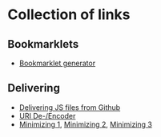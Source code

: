# Collection of links

## Bookmarklets

- [Bookmarklet generator](https://mrcoles.com/bookmarklet/)

## Delivering

- [Delivering JS files from Github](https://www.jsdelivr.com/?docs=gh)
- [URI De-/Encoder](https://meyerweb.com/eric/tools/dencoder/)
- [Minimizing 1](https://javascript-minifier.com/), [Minimizing 2](https://jscompress.com/), [Minimizing 3](https://www.minifier.org/)
